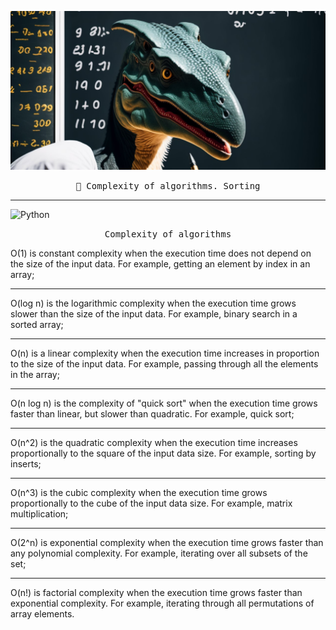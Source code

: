 ![Header](https://github.com/matveysofie/algoritms/blob/main/assets/HEADER.jpg)

<p align="center"> 
    <samp>🧾 Complexity of algorithms. Sorting</samp>
</p>
<hr>

![Python](https://img.shields.io/badge/-Python-ececec?style=for-the-badge&logo=python&logoColor=2c3e50)

<p align="center"> 
    <samp>Complexity of algorithms</samp>
</p>

<p>
O(1) is constant complexity when the execution time does not depend on the size of the input data. For example, getting an element by index in an array; <br> <hr>
O(log n) is the logarithmic complexity when the execution time grows slower than the size of the input data. For example, binary search in a sorted array;<br> <hr>
O(n) is a linear complexity when the execution time increases in proportion to the size of the input data. For example, passing through all the elements in the array;<br> <hr>
O(n log n) is the complexity of "quick sort" when the execution time grows faster than linear, but slower than quadratic. For example, quick sort;<br> <hr>
O(n^2) is the quadratic complexity when the execution time increases proportionally to the square of the input data size. For example, sorting by inserts;<br> <hr>
O(n^3) is the cubic complexity when the execution time grows proportionally to the cube of the input data size. For example, matrix multiplication;<br> <hr>
O(2^n) is exponential complexity when the execution time grows faster than any polynomial complexity. For example, iterating over all subsets of the set;<br> <hr>
O(n!) is factorial complexity when the execution time grows faster than exponential complexity. For example, iterating through all permutations of array elements.<br>